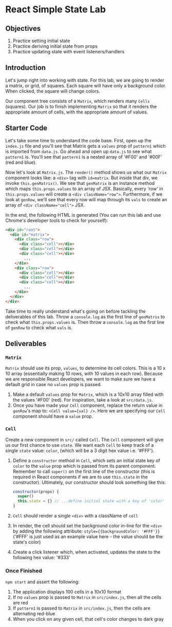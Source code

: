 # React Simple State Lab

## Objectives 

1. Practice setting initial state
2. Practice deriving initial state from props
3. Practice updating state with event listeners/handlers

## Introduction

Let's jump right into working with state. For this lab, we are going to render a
matrix, or grid, of squares. Each square will have only a background color. When
clicked, the square will change colors.

Our component tree consists of a `Matrix`, which renders many `Cells` (squares).
Our job is to finish implementing `Matrix` so that it renders the appropriate
amount of cells, with the appropriate amount of values.

## Starter Code

Let's take some time to understand the code base. First, open up the `index.js` file and you'll see that Matrix gets a `values` prop of `pattern1` which is imported from `data.js`. Go ahead and open up `data.js` to see what `pattern1` is. You'll see that `pattern1` is a nested array of '#F00' and '#00F' (red and blue).

Now let's look at `Matrix.js`. The `render()` method shows us what our `Matrix` component looks like: a `<div>` tag with `id=matrix`. But inside that div, we invoke `this.genMatrix()`. We see that `genMatrix` is an instance method which maps `this.props.values` to an array of JSX. Basically, every 'row' in `this.props.values` will create a `<div className="row">`. Furthermore,
if we look at `genRow`, we'll see that every row will map through its `vals` to create an array of `<div className="cell">` JSX.
 
In the end, the following HTML is generated (You can run this lab and use Chrome's developer tools to check for yourself):
```html
<div id="root">
  <div id="matrix">
    <div class="row">
      <div class="cell"></div>
      <div class="cell"></div>
      <div class="cell"></div>
        ...
    </div>
    <div class="row">
      <div class="cell"></div>
      <div class="cell"></div>
      <div class="cell"></div>
        ...
    </div>
  </div>
</div>
```

Take time to really understand what's going on before tackling the deliverables of this lab. Throw a `console.log` as the first line of `genMatrix` to check what `this.props.values` is. Then throw a `console.log` as the first line of `genRow` to check what `vals` is.

## Deliverables

### `Matrix`

`Matrix` should use its prop, `values`, to determine its cell colors. This is a 10 x 10
array (essentially making 10 rows, with 10 values in each row). Because we are
responsible React developers, we want to make sure we have a default grid in
case no `values` prop is passed.

1. Make a default `values` prop for `Matrix`, which is a 10x10 array filled with
   the values '#F00' (red). For inspiration, take a look at `src/data.js`.
2. Once you have made your `Cell` component, replace the return value in
   `genRow`'s map to: `<Cell value={val} />`. Here we are specifying our `Cell`
   component should have a `value` prop. 

### `Cell`

Create a new component in `src/` called `Cell`. The `Cell` component will give
us our first chance to use `state`. We want each `Cell` to keep track of a
single `state` value: `color`, (which will be a 3 digit hex value i.e. '#FFF').

1. Define a `constructor` method in `Cell`, which sets an initial state key of
   `color` to the `value` prop which is passed from its parent component.
   Remember to call `super()` on the first line of the constructor (this is
   required in React components if we are to use `this.state` in the constructor).
   Ultimately, our constructor should look something like this:

    ```js
    constructor(props) {
      super()
      this.state = {} // ...define initial state with a key of 'color' set to the 'value' prop
    }
    ```

2. `Cell` should render a single `<div>` with a className of `cell`
3. In render, the cell should set the background color in-line for the `<div>`
   by adding the following attribute: `style={{backgroundColor: '#FFF'}}`
   ('#FFF' is just used as an example value here - the value should be the state's
   color)
4. Create a click listener which, when activated, updates the state to the
   following hex value: '#333'

### Once Finished

`npm start` and assert the following:

1. The application displays 100 cells in a 10x10 format
2. If no `values` prop is passed to `Matrix` in `src/index.js`, then all the
   cells are red
3. If `pattern1` is passed to `Matrix` in `src/index.js`, then the cells are
   alternating red-blue
4. When you click on any given cell, that cell's color changes to dark gray

